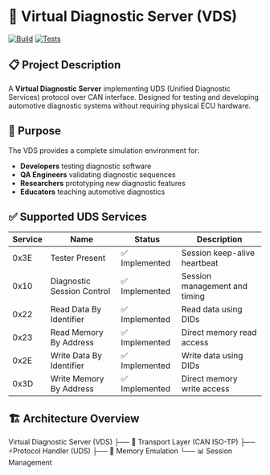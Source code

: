 # 🚗 Virtual Diagnostic Server (VDS)

[![Build](https://img.shields.io/github/actions/workflow/status/Pils48/virtual_ecu/build-test.yml?label=build&logo=github)](https://github.com/Pils48/virtual_ecu/actions)
[![Tests](https://img.shields.io/github/actions/workflow/status/Pils48/virtual_ecu/build-test.yml?label=tests&logo=github)](https://github.com/Pils48/virtual_ecu/actions)

## 📋 Project Description

A **Virtual Diagnostic Server** implementing UDS (Unified Diagnostic Services) protocol over CAN interface. Designed for testing and developing automotive diagnostic systems without requiring physical ECU hardware.

## 🎯 Purpose

The VDS provides a complete simulation environment for:
- **Developers** testing diagnostic software
- **QA Engineers** validating diagnostic sequences  
- **Researchers** prototyping new diagnostic features
- **Educators** teaching automotive diagnostics

## ✅ Supported UDS Services

| Service | Name | Status | Description |
|---------|------|---------|-------------|
| 0x3E | Tester Present | ✅ Implemented | Session keep-alive heartbeat |
| 0x10 | Diagnostic Session Control | ✅ Implemented | Session management and timing |
| 0x22 | Read Data By Identifier | ✅ Implemented | Read data using DIDs |
| 0x23 | Read Memory By Address | ✅ Implemented | Direct memory read access |
| 0x2E | Write Data By Identifier | ✅ Implemented | Write data using DIDs |
| 0x3D | Write Memory By Address | ✅ Implemented | Direct memory write access |

## 🏗️ Architecture Overview

Virtual Diagnostic Server (VDS)
├── 🔌 Transport Layer (CAN ISO-TP)
├── ⚡Protocol Handler (UDS)
├── 💾 Memory Emulation
└── 📊 Session Management
